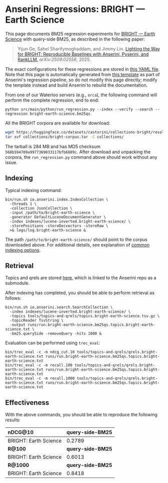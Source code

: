 # Anserini Regressions: BRIGHT &mdash; Earth Science

This page documents BM25 regression experiments for [BRIGHT &mdash; Earth Science](https://brightbenchmark.github.io/) with query-side BM25, as described in the following paper:

> Yijun Ge, Sahel Sharifymoghaddam, and Jimmy Lin. [Lighting the Way for BRIGHT: Reproducible Baselines with Anserini, Pyserini, and RankLLM.](https://arxiv.org/abs/2509.02558) _arXiv:2509.02558_, 2025.

The exact configurations for these regressions are stored in [this YAML file](../../src/main/resources/regression/bright-earth-science.bm25qs.yaml).
Note that this page is automatically generated from [this template](../../src/main/resources/docgen/templates/bright-earth-science.bm25qs.template) as part of Anserini's regression pipeline, so do not modify this page directly; modify the template instead and build Anserini to rebuild the documentation.

From one of our Waterloo servers (e.g., `orca`), the following command will perform the complete regression, end to end:

```
python src/main/python/run_regression.py --index --verify --search --regression bright-earth-science.bm25qs
```

All the BRIGHT corpora are available for download:

```bash
wget https://huggingface.co/datasets/castorini/collections-bright/resolve/main/bright-corpus.tar -P collections/
tar xvf collections/bright-corpus.tar -C collections/
```

The tarball is 284 MB and has MD5 checksum `568b594709a9977369033117bfb6889c`.
After download and unpacking the corpora, the `run_regression.py` command above should work without any issue.

## Indexing

Typical indexing command:

```
bin/run.sh io.anserini.index.IndexCollection \
  -threads 1 \
  -collection JsonCollection \
  -input /path/to/bright-earth-science \
  -generator DefaultLuceneDocumentGenerator \
  -index indexes/lucene-inverted.bright-earth-science/ \
  -storePositions -storeDocvectors -storeRaw \
  >& logs/log.bright-earth-science &
```

The path `/path/to/bright-earth-science/` should point to the corpus downloaded above.
For additional details, see explanation of [common indexing options](../../docs/common-indexing-options.md).

## Retrieval

Topics and qrels are stored [here](https://github.com/castorini/anserini-tools/tree/master/topics-and-qrels), which is linked to the Anserini repo as a submodule.

After indexing has completed, you should be able to perform retrieval as follows:

```
bin/run.sh io.anserini.search.SearchCollection \
  -index indexes/lucene-inverted.bright-earth-science/ \
  -topics tools/topics-and-qrels/topics.bright-earth-science.tsv.gz \
  -topicReader TsvString \
  -output runs/run.bright-earth-science.bm25qs.topics.bright-earth-science.txt \
  -bm25.querySide -removeQuery -hits 1000 &
```

Evaluation can be performed using `trec_eval`:

```
bin/trec_eval -c -m ndcg_cut.10 tools/topics-and-qrels/qrels.bright-earth-science.txt runs/run.bright-earth-science.bm25qs.topics.bright-earth-science.txt
bin/trec_eval -c -m recall.100 tools/topics-and-qrels/qrels.bright-earth-science.txt runs/run.bright-earth-science.bm25qs.topics.bright-earth-science.txt
bin/trec_eval -c -m recall.1000 tools/topics-and-qrels/qrels.bright-earth-science.txt runs/run.bright-earth-science.bm25qs.topics.bright-earth-science.txt
```

## Effectiveness

With the above commands, you should be able to reproduce the following results:

| **nDCG@10**                                                                                                  | **query-side-BM25**|
|:-------------------------------------------------------------------------------------------------------------|-----------|
| BRIGHT: Earth Science                                                                                        | 0.2789    |
| **R@100**                                                                                                    | **query-side-BM25**|
| BRIGHT: Earth Science                                                                                        | 0.6013    |
| **R@1000**                                                                                                   | **query-side-BM25**|
| BRIGHT: Earth Science                                                                                        | 0.8418    |
